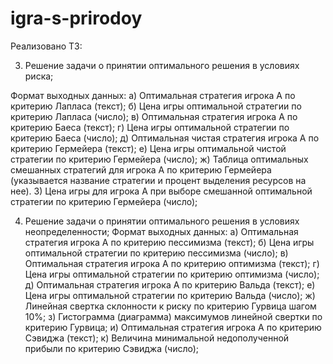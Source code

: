 # igra-s-prirodoy
Реализовано ТЗ:

3.	Решение задачи о принятии оптимального решения в условиях риска;

Формат выходных данных:
а) Оптимальная стратегия игрока А по критерию Лапласа (текст);
б) Цена игры оптимальной стратегии по критерию Лапласа (число);
в) Оптимальная стратегия игрока А по критерию Баеса (текст);
г) Цена игры оптимальной стратегии по критерию Баеса (число);
д) Оптимальная чистая стратегия игрока А по критерию Гермейера (текст);
е) Цена игры оптимальной чистой стратегии по критерию Гермейера (число);
ж) Таблица оптимальных смешанных стратегий для игрока А по критерию Гермейера (указывается название стратегии и процент выделения ресурсов на нее).
3) Цена игры для игрока А при выборе смешанной оптимальной стратегии по критерию Гермейера (число);  

4.	Решение задачи о принятии оптимального решения в условиях неопределенности;
Формат выходных данных:
а) Оптимальная стратегия игрока А по критерию пессимизма (текст);
б) Цена игры оптимальной стратегии по критерию пессимизма (число);
в) Оптимальная стратегия игрока А по критерию оптимизма (текст);
г) Цена игры оптимальной стратегии по критерию оптимизма (число);
д) Оптимальная стратегия игрока А по критерию Вальда (текст);
е) Цена игры оптимальной стратегии по критерию Вальда (число);
ж) Линейная свертка склонности к риску по критерию Гурвица шагом 10%;
з) Гистограмма (диаграмма) максимумов линейной свертки по критерию Гурвица;
и) Оптимальная стратегия игрока А по критерию Сэвиджа (текст);
к) Величина минимальной недополученной прибыли по критерию Сэвиджа (число);


